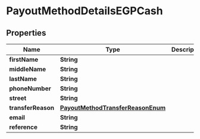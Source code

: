 

# PayoutMethodDetailsEGPCash

## Properties

Name | Type | Description | Notes
------------ | ------------- | ------------- | -------------
**firstName** | **String** |  | 
**middleName** | **String** |  |  [optional]
**lastName** | **String** |  | 
**phoneNumber** | **String** |  | 
**street** | **String** |  | 
**transferReason** | [**PayoutMethodTransferReasonEnum**](PayoutMethodTransferReasonEnum.md) |  | 
**email** | **String** |  |  [optional]
**reference** | **String** |  |  [optional]



